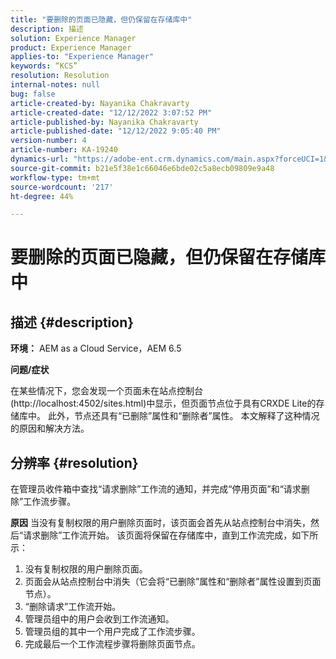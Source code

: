 ```yaml
---
title: "要删除的页面已隐藏，但仍保留在存储库中"
description: 描述
solution: Experience Manager
product: Experience Manager
applies-to: "Experience Manager"
keywords: “KCS”
resolution: Resolution
internal-notes: null
bug: false
article-created-by: Nayanika Chakravarty
article-created-date: "12/12/2022 3:07:52 PM"
article-published-by: Nayanika Chakravarty
article-published-date: "12/12/2022 9:05:40 PM"
version-number: 4
article-number: KA-19240
dynamics-url: "https://adobe-ent.crm.dynamics.com/main.aspx?forceUCI=1&pagetype=entityrecord&etn=knowledgearticle&id=d5ff3abc-2e7a-ed11-81ac-6045bd006b25"
source-git-commit: b21e5f38e1c66046e6bde02c5a8ecb09809e9a48
workflow-type: tm+mt
source-wordcount: '217'
ht-degree: 44%

---
```


# 要删除的页面已隐藏，但仍保留在存储库中

## 描述 {#description}


<b>环境：</b>
AEM as a Cloud Service，AEM 6.5

<b>问题/症状</b>

在某些情况下，您会发现一个页面未在站点控制台(http://localhost:4502/sites.html)中显示，但页面节点位于具有CRXDE Lite的存储库中。 此外，节点还具有“已删除”属性和“删除者”属性。 本文解释了这种情况的原因和解决方法。


## 分辨率 {#resolution}


在管理员收件箱中查找“请求删除”工作流的通知，并完成“停用页面”和“请求删除”工作流步骤。

<b>原因</b>
当没有复制权限的用户删除页面时，该页面会首先从站点控制台中消失，然后“请求删除”工作流开始。 该页面将保留在存储库中，直到工作流完成，如下所示：
1. 没有复制权限的用户删除页面。
2. 页面会从站点控制台中消失（它会将“已删除”属性和“删除者”属性设置到页面节点）。
3. “删除请求”工作流开始。
4. 管理员组中的用户会收到工作流通知。
5. 管理员组的其中一个用户完成了工作流步骤。
6. 完成最后一个工作流程步骤将删除页面节点。
